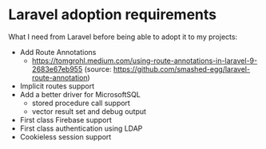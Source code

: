 # Laravel adoption requirements

What I need from Laravel before being able to adopt it to my projects:

 * Add Route Annotations
    * https://tomgrohl.medium.com/using-route-annotations-in-laravel-9-2683e67eb955 (source: https://github.com/smashed-egg/laravel-route-annotation)
 * Implicit routes support
 * Add a better driver for MicrosoftSQL
    * stored procedure call support
    * vector result set and debug output
 * First class Firebase support
 * First class authentication using LDAP
 * Cookieless session support 
